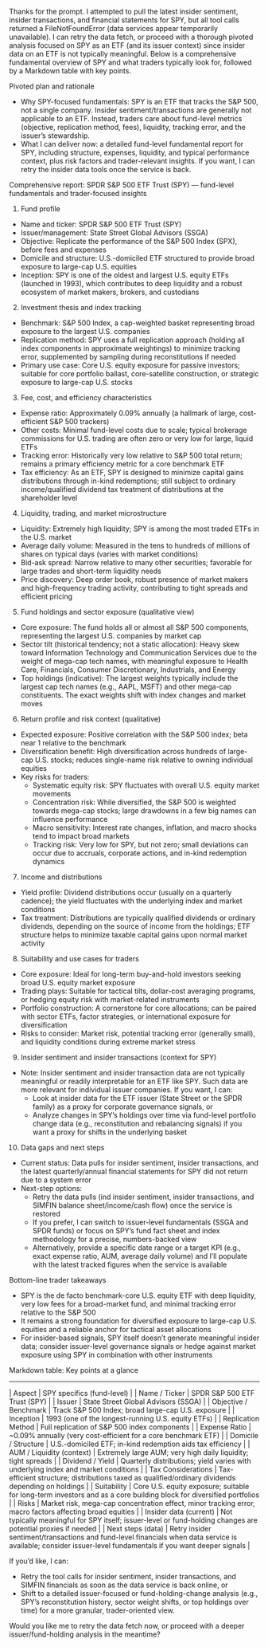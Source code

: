 Thanks for the prompt. I attempted to pull the latest insider sentiment, insider transactions, and financial statements for SPY, but all tool calls returned a FileNotFoundError (data services appear temporarily unavailable). I can retry the data fetch, or proceed with a thorough pivoted analysis focused on SPY as an ETF (and its issuer context) since insider data on an ETF is not typically meaningful. Below is a comprehensive fundamental overview of SPY and what traders typically look for, followed by a Markdown table with key points.

Pivoted plan and rationale
- Why SPY-focused fundamentals: SPY is an ETF that tracks the S&P 500, not a single company. Insider sentiment/transactions are generally not applicable to an ETF. Instead, traders care about fund-level metrics (objective, replication method, fees), liquidity, tracking error, and the issuer’s stewardship.
- What I can deliver now: a detailed fund-level fundamental report for SPY, including structure, expenses, liquidity, and typical performance context, plus risk factors and trader-relevant insights. If you want, I can retry the insider data tools once the service is back.

Comprehensive report: SPDR S&P 500 ETF Trust (SPY) — fund-level fundamentals and trader-focused insights
1) Fund profile
- Name and ticker: SPDR S&P 500 ETF Trust (SPY)
- Issuer/management: State Street Global Advisors (SSGA)
- Objective: Replicate the performance of the S&P 500 Index (SPX), before fees and expenses
- Domicile and structure: U.S.-domiciled ETF structured to provide broad exposure to large-cap U.S. equities
- Inception: SPY is one of the oldest and largest U.S. equity ETFs (launched in 1993), which contributes to deep liquidity and a robust ecosystem of market makers, brokers, and custodians

2) Investment thesis and index tracking
- Benchmark: S&P 500 Index, a cap-weighted basket representing broad exposure to the largest U.S. companies
- Replication method: SPY uses a full replication approach (holding all index components in approximate weightings) to minimize tracking error, supplemented by sampling during reconstitutions if needed
- Primary use case: Core U.S. equity exposure for passive investors; suitable for core portfolio ballast, core-satellite construction, or strategic exposure to large-cap U.S. stocks

3) Fee, cost, and efficiency characteristics
- Expense ratio: Approximately 0.09% annually (a hallmark of large, cost-efficient S&P 500 trackers)
- Other costs: Minimal fund-level costs due to scale; typical brokerage commissions for U.S. trading are often zero or very low for large, liquid ETFs
- Tracking error: Historically very low relative to S&P 500 total return; remains a primary efficiency metric for a core benchmark ETF
- Tax efficiency: As an ETF, SPY is designed to minimize capital gains distributions through in-kind redemptions; still subject to ordinary income/qualified dividend tax treatment of distributions at the shareholder level

4) Liquidity, trading, and market microstructure
- Liquidity: Extremely high liquidity; SPY is among the most traded ETFs in the U.S. market
- Average daily volume: Measured in the tens to hundreds of millions of shares on typical days (varies with market conditions)
- Bid-ask spread: Narrow relative to many other securities; favorable for large trades and short-term liquidity needs
- Price discovery: Deep order book, robust presence of market makers and high-frequency trading activity, contributing to tight spreads and efficient pricing

5) Fund holdings and sector exposure (qualitative view)
- Core exposure: The fund holds all or almost all S&P 500 components, representing the largest U.S. companies by market cap
- Sector tilt (historical tendency; not a static allocation): Heavy skew toward Information Technology and Communication Services due to the weight of mega-cap tech names, with meaningful exposure to Health Care, Financials, Consumer Discretionary, Industrials, and Energy
- Top holdings (indicative): The largest weights typically include the largest cap tech names (e.g., AAPL, MSFT) and other mega-cap constituents. The exact weights shift with index changes and market moves

6) Return profile and risk context (qualitative)
- Expected exposure: Positive correlation with the S&P 500 index; beta near 1 relative to the benchmark
- Diversification benefit: High diversification across hundreds of large-cap U.S. stocks; reduces single-name risk relative to owning individual equities
- Key risks for traders:
  - Systematic equity risk: SPY fluctuates with overall U.S. equity market movements
  - Concentration risk: While diversified, the S&P 500 is weighted towards mega-cap stocks; large drawdowns in a few big names can influence performance
  - Macro sensitivity: Interest rate changes, inflation, and macro shocks tend to impact broad markets
  - Tracking risk: Very low for SPY, but not zero; small deviations can occur due to accruals, corporate actions, and in-kind redemption dynamics

7) Income and distributions
- Yield profile: Dividend distributions occur (usually on a quarterly cadence); the yield fluctuates with the underlying index and market conditions
- Tax treatment: Distributions are typically qualified dividends or ordinary dividends, depending on the source of income from the holdings; ETF structure helps to minimize taxable capital gains upon normal market activity

8) Suitability and use cases for traders
- Core exposure: Ideal for long-term buy-and-hold investors seeking broad U.S. equity market exposure
- Trading plays: Suitable for tactical tilts, dollar-cost averaging programs, or hedging equity risk with market-related instruments
- Portfolio construction: A cornerstone for core allocations; can be paired with sector ETFs, factor strategies, or international exposure for diversification
- Risks to consider: Market risk, potential tracking error (generally small), and liquidity conditions during extreme market stress

9) Insider sentiment and insider transactions (context for SPY)
- Note: Insider sentiment and insider transaction data are not typically meaningful or readily interpretable for an ETF like SPY. Such data are more relevant for individual issuer companies. If you want, I can:
  - Look at insider data for the ETF issuer (State Street or the SPDR family) as a proxy for corporate governance signals, or
  - Analyze changes in SPY’s holdings over time via fund-level portfolio change data (e.g., reconstitution and rebalancing signals) if you want a proxy for shifts in the underlying basket

10) Data gaps and next steps
- Current status: Data pulls for insider sentiment, insider transactions, and the latest quarterly/annual financial statements for SPY did not return due to a system error
- Next-step options:
  - Retry the data pulls (ind insider sentiment, insider transactions, and SIMFIN balance sheet/income/cash flow) once the service is restored
  - If you prefer, I can switch to issuer-level fundamentals (SSGA and SPDR funds) or focus on SPY’s fund fact sheet and index methodology for a precise, numbers-backed view
  - Alternatively, provide a specific date range or a target KPI (e.g., exact expense ratio, AUM, average daily volume) and I’ll populate with the latest tracked figures when the service is available

Bottom-line trader takeaways
- SPY is the de facto benchmark-core U.S. equity ETF with deep liquidity, very low fees for a broad-market fund, and minimal tracking error relative to the S&P 500
- It remains a strong foundation for diversified exposure to large-cap U.S. equities and a reliable anchor for tactical asset allocations
- For insider-based signals, SPY itself doesn’t generate meaningful insider data; consider issuer-level governance signals or hedge against market exposure using SPY in combination with other instruments

Markdown table: Key points at a glance
-- - - - - - - - - - - - - - - - - - - - - - - - - - - - - - - - - - 
| Aspect | SPY specifics (fund-level) |
| Name / Ticker | SPDR S&P 500 ETF Trust (SPY) |
| Issuer | State Street Global Advisors (SSGA) |
| Objective / Benchmark | Track S&P 500 Index; broad large-cap U.S. exposure |
| Inception | 1993 (one of the longest-running U.S. equity ETFs) |
| Replication Method | Full replication of S&P 500 index components |
| Expense Ratio | ~0.09% annually (very cost-efficient for a core benchmark ETF) |
| Domicile / Structure | U.S.-domiciled ETF; in-kind redemption aids tax efficiency |
| AUM / Liquidity (context) | Extremely large AUM; very high daily liquidity; tight spreads |
| Dividend / Yield | Quarterly distributions; yield varies with underlying index and market conditions |
| Tax Considerations | Tax-efficient structure; distributions taxed as qualified/ordinary dividends depending on holdings |
| Suitability | Core U.S. equity exposure; suitable for long-term investors and as a core building block for diversified portfolios |
| Risks | Market risk, mega-cap concentration effect, minor tracking error, macro factors affecting broad equities |
| Insider data (current) | Not typically meaningful for SPY itself; issuer-level or fund-holding changes are potential proxies if needed |
| Next steps (data) | Retry insider sentiment/transactions and fund-level financials when data service is available; consider issuer-level fundamentals if you want deeper signals |

If you’d like, I can:
- Retry the tool calls for insider sentiment, insider transactions, and SIMFIN financials as soon as the data service is back online, or
- Shift to a detailed issuer-focused or fund-holding-change analysis (e.g., SPY’s reconstitution history, sector weight shifts, or top holdings over time) for a more granular, trader-oriented view.

Would you like me to retry the data fetch now, or proceed with a deeper issuer/fund-holding analysis in the meantime?